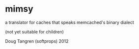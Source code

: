 # mimsy

a translator for caches that speaks memcached's binary dialect

(not yet suitable for children)

Doug Tangren (softprops) 2012


